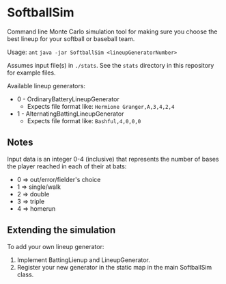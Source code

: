 # SoftballSim
Command line Monte Carlo simulation tool for making sure you choose the best lineup for your 
softball or baseball team.

Usage:
`ant`
`java -jar SoftballSim <lineupGeneratorNumber>`

Assumes input file(s) in `./stats`. See the `stats` directory in this repository for example files.

Available lineup generators:
*  0 - OrdinaryBatteryLineupGenerator
   *  Expects file format like: `Hermione Granger,A,3,4,2,4`
*  1 - AlternatingBattingLineupGenerator
   *  Expects file format like: `Bashful,4,0,0,0` 
		
## Notes

Input data is an integer 0-4 (inclusive) that represents the number of bases the player reached in each of their at bats:
*  0 => out/error/fielder's choice
*  1 => single/walk
*  2 => double
*  3 => triple
*  4 => homerun
		
## Extending the simulation
To add your own lineup generator:
1. Implement BattingLienup and LineupGenerator.
1. Register your new generator in the static map in the main SoftballSim class.
		
